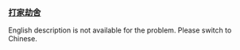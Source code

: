 ### [打家劫舍](https://leetcode.com/problems/Gu0c2T)

<p>English description is not available for the problem. Please switch to Chinese.</p>

